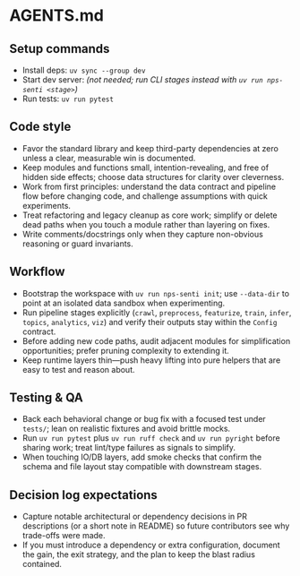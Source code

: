 # AGENTS.md

## Setup commands
- Install deps: `uv sync --group dev`
- Start dev server: *(not needed; run CLI stages instead with `uv run nps-senti <stage>`)*
- Run tests: `uv run pytest`

## Code style
- Favor the standard library and keep third-party dependencies at zero unless a clear, measurable win is documented.
- Keep modules and functions small, intention-revealing, and free of hidden side effects; choose data structures for clarity over cleverness.
- Work from first principles: understand the data contract and pipeline flow before changing code, and challenge assumptions with quick experiments.
- Treat refactoring and legacy cleanup as core work; simplify or delete dead paths when you touch a module rather than layering on fixes.
- Write comments/docstrings only when they capture non-obvious reasoning or guard invariants.

## Workflow
- Bootstrap the workspace with `uv run nps-senti init`; use `--data-dir` to point at an isolated data sandbox when experimenting.
- Run pipeline stages explicitly (`crawl`, `preprocess`, `featurize`, `train`, `infer`, `topics`, `analytics`, `viz`) and verify their outputs stay within the `Config` contract.
- Before adding new code paths, audit adjacent modules for simplification opportunities; prefer pruning complexity to extending it.
- Keep runtime layers thin—push heavy lifting into pure helpers that are easy to test and reason about.

## Testing & QA
- Back each behavioral change or bug fix with a focused test under `tests/`; lean on realistic fixtures and avoid brittle mocks.
- Run `uv run pytest` plus `uv run ruff check` and `uv run pyright` before sharing work; treat lint/type failures as signals to simplify.
- When touching IO/DB layers, add smoke checks that confirm the schema and file layout stay compatible with downstream stages.

## Decision log expectations
- Capture notable architectural or dependency decisions in PR descriptions (or a short note in README) so future contributors see why trade-offs were made.
- If you must introduce a dependency or extra configuration, document the gain, the exit strategy, and the plan to keep the blast radius contained.
